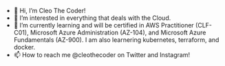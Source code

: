 - 👋 Hi, I’m Cleo The Coder!
- 👀 I’m interested in everything that deals with the Cloud. 
- 🌱 I’m currently learning and will be certified in AWS Practitioner (CLF-C01), Microsoft Azure Administration (AZ-104), and Microsoft Azure Fundamentals (AZ-900). I am also learnering kubernetes, terraform, and docker.
- 📫 How to reach me @cleothecoder on Twitter and Instagram!

<!---
cyandray/cyandray is a ✨ special ✨ repository because its `README.md` (this file) appears on your GitHub profile.
You can click the Preview link to take a look at your changes.
--->
